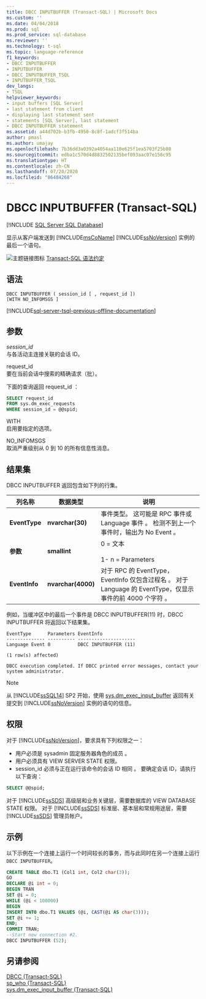 ```yaml
---
title: DBCC INPUTBUFFER (Transact-SQL) | Microsoft Docs
ms.custom: ''
ms.date: 04/04/2018
ms.prod: sql
ms.prod_service: sql-database
ms.reviewer: ''
ms.technology: t-sql
ms.topic: language-reference
f1_keywords:
- DBCC INPUTBUFFER
- INPUTBUFFER
- DBCC_INPUTBUFFER_TSQL
- INPUTBUFFER_TSQL
dev_langs:
- TSQL
helpviewer_keywords:
- input buffers [SQL Server]
- last statement from client
- displaying last statement sent
- statements [SQL Server], last statement
- DBCC INPUTBUFFER statement
ms.assetid: a44d702b-b3fb-4950-8c8f-1adcf3f514ba
author: pmasl
ms.author: umajay
ms.openlocfilehash: 7b36dd3a0392a4054aa110e625f1ea5703f25b80
ms.sourcegitcommit: edba1c570d4d8832502135bef093aac07e156c95
ms.translationtype: HT
ms.contentlocale: zh-CN
ms.lasthandoff: 07/20/2020
ms.locfileid: "86484268"
---
```

# <a name="dbcc-inputbuffer-transact-sql"></a>DBCC INPUTBUFFER (Transact-SQL)
[!INCLUDE [SQL Server SQL Database](../../includes/applies-to-version/sql-asdb.md)]

显示从客户端发送到 [!INCLUDE[msCoName](../../includes/msconame-md.md)] [!INCLUDE[ssNoVersion](../../includes/ssnoversion-md.md)] 实例的最后一个语句。
  
![主题链接图标](../../database-engine/configure-windows/media/topic-link.gif "“主题链接”图标") [Transact-SQL 语法约定](../../t-sql/language-elements/transact-sql-syntax-conventions-transact-sql.md)
  
## <a name="syntax"></a>语法  
  
```syntaxsql
DBCC INPUTBUFFER ( session_id [ , request_id ])  
[WITH NO_INFOMSGS ]  
```  
  
[!INCLUDE[sql-server-tsql-previous-offline-documentation](../../includes/sql-server-tsql-previous-offline-documentation.md)]

## <a name="arguments"></a>参数
*session_id*  
与各活动主连接关联的会话 ID。  
  
request_id   
要在当前会话中搜索的精确请求（批）。  

下面的查询返回 request_id  ：  
```sql
SELECT request_id   
FROM sys.dm_exec_requests   
WHERE session_id = @@spid;  
```  
WITH  
启用要指定的选项。  
  
NO_INFOMSGS  
取消严重级别从 0 到 10 的所有信息性消息。  
  
## <a name="result-sets"></a>结果集  
DBCC INPUTBUFFER 返回包含如下列的行集。
  
|列名称|数据类型|说明|  
|-----------------|---------------|-----------------|  
|**EventType**|**nvarchar(30)**|事件类型。 这可能是 RPC 事件或 Language 事件   。 检测不到上一个事件时，输出为 No Event  。|  
|**参数**|**smallint**|0 = 文本<br /><br /> 1- n = Parameters |  
|**EventInfo**|**nvarchar(4000)**|对于 RPC 的 EventType，EventInfo 仅包含过程名   。 对于 Language 的 EventType，仅显示事件的前 4000 个字符  。|  
  
例如，当缓冲区中的最后一个事件是 DBCC INPUTBUFFER(11) 时，DBCC INPUTBUFFER 将返回以下结果集。
  
```
EventType      Parameters EventInfo               
-------------- ---------- ---------------------   
Language Event 0          DBCC INPUTBUFFER (11)  
  
(1 row(s) affected)  
  
DBCC execution completed. If DBCC printed error messages, contact your system administrator.  
```  

> [!NOTE]
> 从 [!INCLUDE[ssSQL14](../../includes/sssql14-md.md)] SP2 开始，使用 [sys.dm_exec_input_buffer](../../relational-databases/system-dynamic-management-views/sys-dm-exec-input-buffer-transact-sql.md) 返回有关提交到 [!INCLUDE[ssNoVersion](../../includes/ssnoversion-md.md)] 实例的语句的信息。

## <a name="permissions"></a>权限  
对于 [!INCLUDE[ssNoVersion](../../includes/ssnoversion-md.md)]，要求具有下列权限之一：
-   用户必须是 sysadmin 固定服务器角色的成员  。  
-   用户必须具有 VIEW SERVER STATE 权限。  
-   session_id 必须与正在运行该命令的会话 ID 相同  。 要确定会话 ID，请执行以下查询：  
  
```sql
SELECT @@spid;  
```
  
对于 [!INCLUDE[ssSDS](../../includes/sssds-md.md)] 高级层和业务关键层，需要数据库的 VIEW DATABASE STATE 权限。 对于 [!INCLUDE[ssSDS](../../includes/sssds-md.md)] 标准层、基本层和常规用途层，需要 [!INCLUDE[ssSDS](../../includes/sssds-md.md)] 管理员帐户。
  
## <a name="examples"></a>示例  
以下示例在一个连接上运行一个时间较长的事务，而与此同时在另一个连接上运行 `DBCC INPUTBUFFER`。
  
```sql
CREATE TABLE dbo.T1 (Col1 int, Col2 char(3));  
GO  
DECLARE @i int = 0;  
BEGIN TRAN  
SET @i = 0;  
WHILE (@i < 100000)  
BEGIN  
INSERT INTO dbo.T1 VALUES (@i, CAST(@i AS char(3)));  
SET @i += 1;  
END;  
COMMIT TRAN;  
--Start new connection #2.  
DBCC INPUTBUFFER (52);  
```  

## <a name="see-also"></a>另请参阅  
[DBCC (Transact-SQL)](../../t-sql/database-console-commands/dbcc-transact-sql.md)  
[sp_who (Transact-SQL)](../../relational-databases/system-stored-procedures/sp-who-transact-sql.md)  
[sys.dm_exec_input_buffer (Transact-SQL)](../../relational-databases/system-dynamic-management-views/sys-dm-exec-input-buffer-transact-sql.md)
  
  
